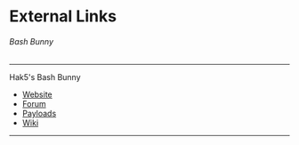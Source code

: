 # External Links
###### Bash Bunny

--------
Hak5's Bash Bunny
- [Website](https://hakshop.com/products/bash-bunny)
- [Forum](https://forums.hak5.org/forum/92-bash-bunny/)
- [Payloads](https://github.com/hak5/bashbunny-payloads)
- [Wiki](https://wiki.bashbunny.com/#!index.md)
--------
